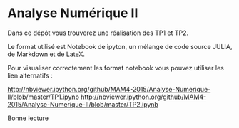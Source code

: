 # Analyse Numérique II

Dans ce dépôt vous trouverez une réalisation des TP1 et TP2.

Le format utilisé est Notebook de ipyton, un mélange de code source JULIA, de Markdown et de LateX.

Pour visualiser correctement les format notebook vous pouvez utiliser les lien alternatifs :

http://nbviewer.ipython.org/github/MAM4-2015/Analyse-Numerique-II/blob/master/TP1.ipynb
http://nbviewer.ipython.org/github/MAM4-2015/Analyse-Numerique-II/blob/master/TP2.ipynb

Bonne lecture
